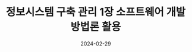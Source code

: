 ---
title: "정보시스템 구축 관리 1장 소프트웨어 개발 방법론 활용"
excerpt: "소프트웨어 개발 방법론 활용"

wirter: Myeongwoo Yoon
categories:
  - 정보처리기사
tags:
  - 정보처리기사

toc: true
toc_sticky: true
 
date: 2024-02-29
last_modified_at: 2024-02-29
---